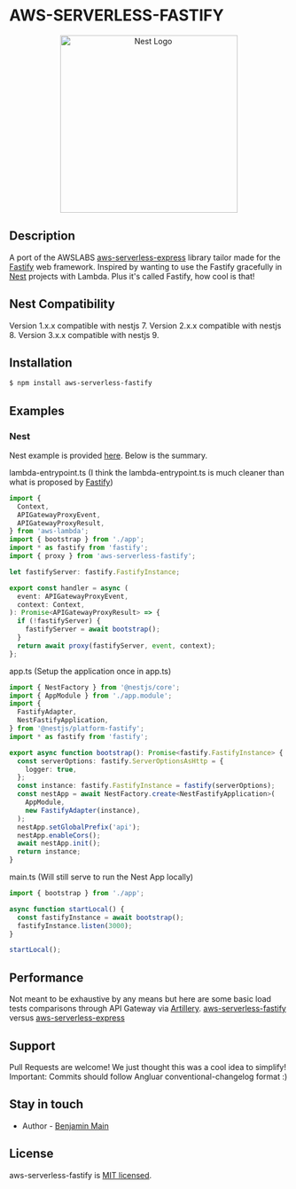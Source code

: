 # AWS-SERVERLESS-FASTIFY

<p align="center">
  <a href="https://docs.aws.amazon.com/lambda/latest/dg/with-on-demand-https.html" target="blank"><img src="https://encrypted-tbn0.gstatic.com/images?q=tbn:ANd9GcR_J7FdTrTevEYb1SKKWlcxc3xKVXR6x7oBG7jHh0e8P5Ev_IN-Aw" width="320" alt="Nest Logo" /></a>
</p>

## Description

A port of the AWSLABS [aws-serverless-express](https://github.com/awslabs/aws-serverless-express) library tailor made for the
[Fastify](https://www.fastify.io/) web framework. Inspired by wanting to use the Fastify gracefully in [Nest](https://docs.nestjs.com/) projects with Lambda. Plus it's called Fastify, how cool is that!

## Nest Compatibility

Version 1.x.x compatible with nestjs 7.
Version 2.x.x compatible with nestjs 8.
Version 3.x.x compatible with nestjs 9.

## Installation

```bash
$ npm install aws-serverless-fastify
```

## Examples

### Nest

Nest example is provided [here](https://github.com/benMain/aws-serverless-fastify-nest-example). Below is the summary.

lambda-entrypoint.ts (I think the lambda-entrypoint.ts is much cleaner than what is proposed by [Fastify](https://github.com/fastify/fastify/blob/master/docs/Serverless.md))

```typescript
import {
  Context,
  APIGatewayProxyEvent,
  APIGatewayProxyResult,
} from 'aws-lambda';
import { bootstrap } from './app';
import * as fastify from 'fastify';
import { proxy } from 'aws-serverless-fastify';

let fastifyServer: fastify.FastifyInstance;

export const handler = async (
  event: APIGatewayProxyEvent,
  context: Context,
): Promise<APIGatewayProxyResult> => {
  if (!fastifyServer) {
    fastifyServer = await bootstrap();
  }
  return await proxy(fastifyServer, event, context);
};
```

app.ts (Setup the application once in app.ts)

```typescript
import { NestFactory } from '@nestjs/core';
import { AppModule } from './app.module';
import {
  FastifyAdapter,
  NestFastifyApplication,
} from '@nestjs/platform-fastify';
import * as fastify from 'fastify';

export async function bootstrap(): Promise<fastify.FastifyInstance> {
  const serverOptions: fastify.ServerOptionsAsHttp = {
    logger: true,
  };
  const instance: fastify.FastifyInstance = fastify(serverOptions);
  const nestApp = await NestFactory.create<NestFastifyApplication>(
    AppModule,
    new FastifyAdapter(instance),
  );
  nestApp.setGlobalPrefix('api');
  nestApp.enableCors();
  await nestApp.init();
  return instance;
}
```

main.ts (Will still serve to run the Nest App locally)

```typescript
import { bootstrap } from './app';

async function startLocal() {
  const fastifyInstance = await bootstrap();
  fastifyInstance.listen(3000);
}

startLocal();
```

## Performance

Not meant to be exhaustive by any means but here are some basic load tests comparisons through API Gateway via [Artillery](https://artillery.io/). [aws-serverless-fastify](https://benMain.github.io/aws-serverless-fastify/performance/aws-serverless-fastify-results.html) versus [aws-serverless-express](https://benMain.github.io/aws-serverless-fastify/performance/aws-serverless-express-results.html)

## Support

Pull Requests are welcome! We just thought this was a cool idea to simplify!
Important: Commits should follow Angluar conventional-changelog format :)

## Stay in touch

- Author - [Benjamin Main](mailto:bmain@lumeris.com)

## License

aws-serverless-fastify is [MIT licensed](LICENSE).
